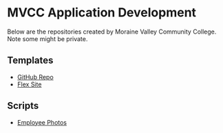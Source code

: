 # MVCC Application Development

Below are the repositories created by Moraine Valley Community College. Note some might be private.

## Templates

* [GitHub Repo](https://github.com/mvccdev/github-repo-template)
* [Flex Site](https://github.com/mvccdev/flex-repo-template) 

## Scripts

* [Employee Photos](https://github.com/mvccdev/employee-photos-scripts) 

